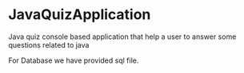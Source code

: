 # JavaQuizApplication
Java quiz console based application that help a user to answer some questions related to java

For Database we have provided sql file.